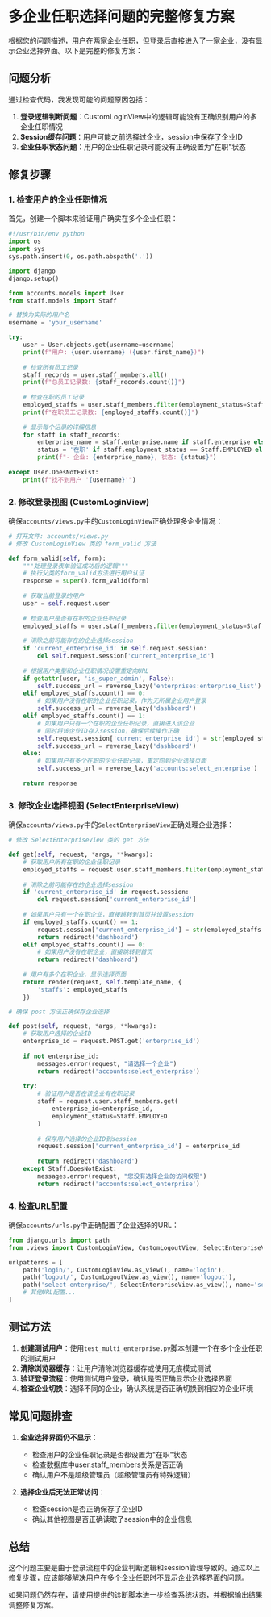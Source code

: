 # 多企业任职选择问题的完整修复方案

根据您的问题描述，用户在两家企业任职，但登录后直接进入了一家企业，没有显示企业选择界面。以下是完整的修复方案：

## 问题分析

通过检查代码，我发现可能的问题原因包括：

1. **登录逻辑判断问题**：CustomLoginView中的逻辑可能没有正确识别用户的多企业任职情况
2. **Session缓存问题**：用户可能之前选择过企业，session中保存了企业ID
3. **企业任职状态问题**：用户的企业任职记录可能没有正确设置为"在职"状态

## 修复步骤

### 1. 检查用户的企业任职情况

首先，创建一个脚本来验证用户确实在多个企业任职：

```python
#!/usr/bin/env python
import os
import sys
sys.path.insert(0, os.path.abspath('.'))

import django
django.setup()

from accounts.models import User
from staff.models import Staff

# 替换为实际的用户名
username = 'your_username'

try:
    user = User.objects.get(username=username)
    print(f"用户: {user.username} ({user.first_name})")
    
    # 检查所有员工记录
    staff_records = user.staff_members.all()
    print(f"总员工记录数: {staff_records.count()}")
    
    # 检查在职的员工记录
    employed_staffs = user.staff_members.filter(employment_status=Staff.EMPLOYED)
    print(f"在职员工记录数: {employed_staffs.count()}")
    
    # 显示每个记录的详细信息
    for staff in staff_records:
        enterprise_name = staff.enterprise.name if staff.enterprise else '无企业'
        status = '在职' if staff.employment_status == Staff.EMPLOYED else '离职'
        print(f"- 企业: {enterprise_name}, 状态: {status}")
        
except User.DoesNotExist:
    print(f"找不到用户 '{username}'")
```

### 2. 修改登录视图 (CustomLoginView)

确保`accounts/views.py`中的`CustomLoginView`正确处理多企业情况：

```python
# 打开文件: accounts/views.py
# 修改 CustomLoginView 类的 form_valid 方法

def form_valid(self, form):
    """处理登录表单验证成功后的逻辑"""
    # 执行父类的form_valid方法进行用户认证
    response = super().form_valid(form)
    
    # 获取当前登录的用户
    user = self.request.user
    
    # 检查用户是否有在职的企业任职记录
    employed_staffs = user.staff_members.filter(employment_status=Staff.EMPLOYED)
    
    # 清除之前可能存在的企业选择session
    if 'current_enterprise_id' in self.request.session:
        del self.request.session['current_enterprise_id']
    
    # 根据用户类型和企业任职情况设置重定向URL
    if getattr(user, 'is_super_admin', False):
        self.success_url = reverse_lazy('enterprises:enterprise_list')
    elif employed_staffs.count() == 0:
        # 如果用户没有在职的企业任职记录，作为无所属企业用户登录
        self.success_url = reverse_lazy('dashboard')
    elif employed_staffs.count() == 1:
        # 如果用户只有一个在职的企业任职记录，直接进入该企业
        # 同时将该企业ID存入session，确保后续操作正确
        self.request.session['current_enterprise_id'] = str(employed_staffs.first().enterprise.id)
        self.success_url = reverse_lazy('dashboard')
    else:
        # 如果用户有多个在职的企业任职记录，重定向到企业选择页面
        self.success_url = reverse_lazy('accounts:select_enterprise')
    
    return response
```

### 3. 修改企业选择视图 (SelectEnterpriseView)

确保`accounts/views.py`中的`SelectEnterpriseView`正确处理企业选择：

```python
# 修改 SelectEnterpriseView 类的 get 方法

def get(self, request, *args, **kwargs):
    # 获取用户所有在职的企业任职记录
    employed_staffs = request.user.staff_members.filter(employment_status=Staff.EMPLOYED)
    
    # 清除之前可能存在的企业选择session
    if 'current_enterprise_id' in request.session:
        del request.session['current_enterprise_id']
    
    # 如果用户只有一个在职企业，直接跳转到首页并设置session
    if employed_staffs.count() == 1:
        request.session['current_enterprise_id'] = str(employed_staffs.first().enterprise.id)
        return redirect('dashboard')
    elif employed_staffs.count() == 0:
        # 如果用户没有在职企业，直接跳转到首页
        return redirect('dashboard')
    
    # 用户有多个在职企业，显示选择页面
    return render(request, self.template_name, {
        'staffs': employed_staffs
    })

# 确保 post 方法正确保存企业选择

def post(self, request, *args, **kwargs):
    # 获取用户选择的企业ID
    enterprise_id = request.POST.get('enterprise_id')
    
    if not enterprise_id:
        messages.error(request, "请选择一个企业")
        return redirect('accounts:select_enterprise')
    
    try:
        # 验证用户是否在该企业有在职记录
        staff = request.user.staff_members.get(
            enterprise_id=enterprise_id,
            employment_status=Staff.EMPLOYED
        )
        
        # 保存用户选择的企业ID到session
        request.session['current_enterprise_id'] = enterprise_id
        
        return redirect('dashboard')
    except Staff.DoesNotExist:
        messages.error(request, "您没有选择企业的访问权限")
        return redirect('accounts:select_enterprise')
```

### 4. 检查URL配置

确保`accounts/urls.py`中正确配置了企业选择的URL：

```python
from django.urls import path
from .views import CustomLoginView, CustomLogoutView, SelectEnterpriseView

urlpatterns = [
    path('login/', CustomLoginView.as_view(), name='login'),
    path('logout/', CustomLogoutView.as_view(), name='logout'),
    path('select-enterprise/', SelectEnterpriseView.as_view(), name='select_enterprise'),
    # 其他URL配置...
]
```

## 测试方法

1. **创建测试用户**：使用`test_multi_enterprise.py`脚本创建一个在多个企业任职的测试用户
2. **清除浏览器缓存**：让用户清除浏览器缓存或使用无痕模式测试
3. **验证登录流程**：使用测试用户登录，确认是否正确显示企业选择界面
4. **检查企业切换**：选择不同的企业，确认系统是否正确切换到相应的企业环境

## 常见问题排查

1. **企业选择界面仍不显示**：
   - 检查用户的企业任职记录是否都设置为"在职"状态
   - 检查数据库中user.staff_members关系是否正确
   - 确认用户不是超级管理员（超级管理员有特殊逻辑）

2. **选择企业后无法正常访问**：
   - 检查session是否正确保存了企业ID
   - 确认其他视图是否正确读取了session中的企业信息

## 总结

这个问题主要是由于登录流程中的企业判断逻辑和session管理导致的。通过以上修复步骤，应该能够解决用户在多个企业任职时不显示企业选择界面的问题。

如果问题仍然存在，请使用提供的诊断脚本进一步检查系统状态，并根据输出结果调整修复方案。